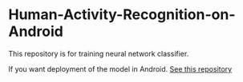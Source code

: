 # Human-Activity-Recognition-on-Android

This repository is for training neural network classifier.

If you want deployment of the model in Android. [See this repository](https://github.com/manish29071998/HAR_Android)
